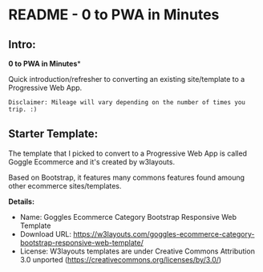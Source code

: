 # README - 0 to PWA in Minutes

## Intro:

**0 to PWA in Minutes***

Quick introduction/refresher to converting an existing site/template to a Progressive Web App.

```Disclaimer: Mileage will vary depending on the number of times you trip. :)```

## Starter Template:

The template that I picked to convert to a Progressive Web App is called Goggle Ecommerce and it's created by w3layouts.

Based on Bootstrap, it features many commons features found amoung other ecommerce sites/templates.

**Details:**

- Name: Goggles Ecommerce Category Bootstrap Responsive Web Template
- Download URL: https://w3layouts.com/goggles-ecommerce-category-bootstrap-responsive-web-template/
- License: W3layouts templates are under Creative Commons Attribution 3.0 unported (https://creativecommons.org/licenses/by/3.0/)